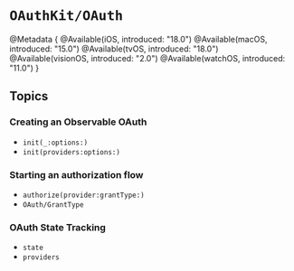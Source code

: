 # ``OAuthKit/OAuth``
@Metadata {
    @Available(iOS, introduced: "18.0")
    @Available(macOS, introduced: "15.0")
    @Available(tvOS, introduced: "18.0")
    @Available(visionOS, introduced: "2.0")
    @Available(watchOS, introduced: "11.0")
}

## Topics

### Creating an Observable OAuth

- ``init(_:options:)``
- ``init(providers:options:)``

### Starting an authorization flow

- ``authorize(provider:grantType:)``
- ``OAuth/GrantType``

### OAuth State Tracking

- ``state``
- ``providers``
